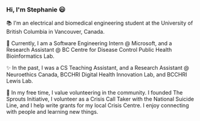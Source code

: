 ### Hi, I'm Stephanie 😃 

📚 I'm an electrical and biomedical engineering student at the University of British Columbia in Vancouver, Canada. 

🎉 Currently, I am a Software Engineering Intern @ Microsoft, and a Research Assistant @ BC Centre for Disease Control Public Health Bioinformatics Lab.

✨ In the past, I was a CS Teaching Assistant, and a Research Assistant @ Neuroethics Canada, BCCHRI Digital Health Innovation Lab, and BCCHRI Lewis Lab. 

🌱 In my free time, I value volunteering in the community. I founded The Sprouts Initiative, I volunteer as a Crisis Call Taker with the National Suicide Line, and I help write grants for my local Crisis Centre. I enjoy connecting with people and learning new things. 

<!--
**StephanieQuon/StephanieQuon** is a ✨ _special_ ✨ repository because its `README.md` (this file) appears on your GitHub profile.

Here are some ideas to get you started:

- 🔭 I’m currently working on ...
- 🌱 I’m currently learning ...
- 👯 I’m looking to collaborate on ...
- 🤔 I’m looking for help with ...
- 💬 Ask me about ...
- 📫 How to reach me: ...
- 😄 Pronouns: ...
- ⚡ Fun fact: ...
-->

